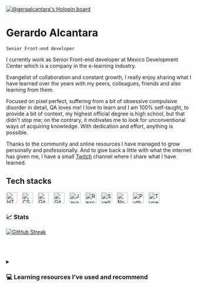 [![@geraalcantara's Holopin board](https://holopin.io/api/user/board?user=geraalcantara)](https://holopin.io/@geraalcantara)

# Gerardo Alcantara

`Senior Front-end developer`

I currently work as Senior Front-end developer at Mexico Development Center which is a company in the e-learning industry.

Evangelist of collaboration and constant growth, I really enjoy sharing what I have learned over the years with my peers, colleagues, friends and also learning from them.

Focused on pixel perfect, suffering from a bit of obsessive compulsive disorder in detail, QA loves me!
I love to learn and I am 100% self-taught, to provide a bit of context, my highest official degree is high school, but that didn't stop me; on the contrary, it motivates me to look for unconventional ways of acquiring knowledge. With dedication and effort, anything is possible.

Thanks to the community and online resources I have managed to grow personally and professionally.
And to give back a little with what the internet has given me, I have a small [Twitch](https://www.twitch.tv/jaguar_ek) channel where I share what I have learned.

## Tech stacks

<img align="left" alt="HTML" width="30px" style="padding-right:10px;" src="https://cdn.jsdelivr.net/gh/devicons/devicon/icons/html5/html5-plain.svg" />
<img align="left" alt="CSS" width="30px" style="padding-right:10px;" src="https://cdn.jsdelivr.net/gh/devicons/devicon/icons/css3/css3-plain.svg" />
<img align="left" alt="Git" width="30px" style="padding-right:10px;" src="https://cdn.jsdelivr.net/gh/devicons/devicon/icons/git/git-original.svg" />
<img align="left" alt="GitHub" width="30px" style="padding-right:10px; padding-bottom:16px;" src="https://cdn.jsdelivr.net/gh/devicons/devicon/icons/github/github-original.svg" />
<img align="left" alt="JavaScript" width="30px" style="padding-right:10px;" src="https://cdn.jsdelivr.net/gh/devicons/devicon/icons/javascript/javascript-plain.svg" />
<img align="left" alt="React" width="30px" style="padding-right:10px;" src="https://cdn.jsdelivr.net/gh/devicons/devicon/icons/react/react-original.svg" />
<img align="left" alt="Svelte" width="30px" style="padding-right:10px;" src="https://cdn.jsdelivr.net/gh/devicons/devicon/icons/svelte/svelte-original.svg" />

<img align="left" alt="NodeJS" width="30px" style="padding-right:10px;" src="https://cdn.jsdelivr.net/gh/devicons/devicon/icons/nodejs/nodejs-original.svg" />
<img align="left" alt="Python" width="30px" style="padding-right:10px;" src="https://cdn.jsdelivr.net/gh/devicons/devicon/icons/python/python-plain.svg" />
<img align="left" alt="TypeScript" width="30px" style="padding-right:10px;" src="https://cdn.jsdelivr.net/gh/devicons/devicon/icons/typescript/typescript-plain.svg" />

<br>

#

### 📈 Stats


[![GitHub Streak](https://streak-stats.demolab.com/?user=GeraAlcantara)](https://git.io/streak-stats)
<p style="padding-bottom:10px"></p>

#

<details>
 <summary><h3>💻 Learning resources I've used and recommend</h3></summary>
   <h3>Programing Free</h3>
   <ul>
      <li>
        <a target="_blank" href="https://www.freecodecamp.org/">freecodecamp</a>
      </li>
      <li>
        <a target="_blank" href="https://www.w3schools.com/">w3schools</a>
      </li>
      <li>
        <a target="_blank" href="https://www.edx.org/course/introduction-computer-science-harvardx-cs50x">CS50 Harvard</a>
      </li>
    </ul>
    <h3>Pay Course JavaScript</h3>
    <ul>
      <li>
        <a target="_blank" href="https://www.udemy.com/course/the-complete-javascript-course/">Jonas Schmedtmann - The Complete JavaScript Course</a>
      </li>
    </ul>
    <h3>CSS Resources</h3>
    <ul>
      <li>
        <a target="_blank" href="https://css-tricks.com/">CSS tricks</a>
      </li>
      <li>
        <a target="_blank" href="https://flexboxfroggy.com/">Learn Flexbox</a>
      </li>
      <li>
        <a target="_blank" href="https://cssgridgarden.com/">Learn grid</a>
      </li>
    </ul>
</details>
